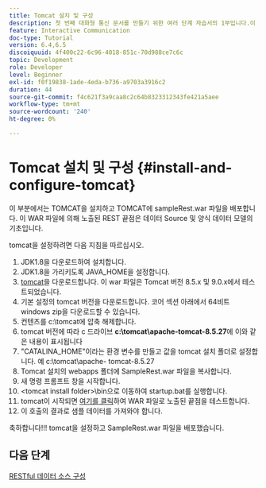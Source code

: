 ```yaml
---
title: Tomcat 설치 및 구성
description: 첫 번째 대화형 통신 문서를 만들기 위한 여러 단계 자습서의 1부입니다.이 부분에서는 TOMCAT을 설치하고 TOMCAT에 sampleRest.war 파일을 배포합니다.
feature: Interactive Communication
doc-type: Tutorial
version: 6.4,6.5
discoiquuid: 4f400c22-6c96-4018-851c-70d988ce7c6c
topic: Development
role: Developer
level: Beginner
exl-id: f0f19838-1ade-4eda-b736-a9703a3916c2
duration: 44
source-git-commit: f4c621f3a9caa8c2c64b8323312343fe421a5aee
workflow-type: tm+mt
source-wordcount: '240'
ht-degree: 0%

---
```


# Tomcat 설치 및 구성 {#install-and-configure-tomcat}

이 부분에서는 TOMCAT을 설치하고 TOMCAT에 sampleRest.war 파일을 배포합니다. 이 WAR 파일에 의해 노출된 REST 끝점은 데이터 Source 및 양식 데이터 모델의 기초입니다.

tomcat을 설정하려면 다음 지침을 따르십시오.

1. JDK1.8을 다운로드하여 설치합니다.
2. JDK1.8을 가리키도록 JAVA_HOME을 설정합니다.
3. [tomcat](https://tomcat.apache.org/)을 다운로드합니다. 이 war 파일은 Tomcat 버전 8.5.x 및 9.0.x에서 테스트되었습니다.
4. 기본 설정의 tomcat 버전을 다운로드합니다. 코어 섹션 아래에서 64비트 windows zip을 다운로드할 수 있습니다.
5. 컨텐츠를 c:\tomcat에 압축 해제합니다.
6. tomcat 버전에 따라 c 드라이브 **c:\tomcat\apache-tomcat-8.5.27**&#x200B;에 이와 같은 내용이 표시됩니다
7. &quot;CATALINA_HOME&quot;이라는 환경 변수를 만들고 값을 tomcat 설치 폴더로 설정합니다. 예 c:\tomcat\apache- tomcat-8.5.27
8. Tomcat 설치의 webapps 폴더에 SampleRest.war 파일을 복사합니다.
9. 새 명령 프롬프트 창을 시작합니다.
10. &lt;tomcat install folder>\bin으로 이동하여 startup.bat를 실행합니다.
11. tomcat이 시작되면 [여기를 클릭](http://localhost:8080/SampleRest/webapi/getStatement/9586)하여 WAR 파일로 노출된 끝점을 테스트합니다.
12. 이 호출의 결과로 샘플 데이터를 가져와야 합니다.

축하합니다!!! tomcat을 설정하고 SampleRest.war 파일을 배포했습니다.

## 다음 단계

[RESTful 데이터 소스 구성](./parttwo.md)
